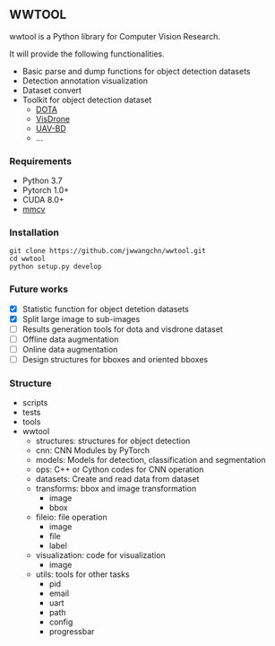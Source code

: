 ## WWTOOL
wwtool is a Python library for Computer Vision Research.

It will provide the following functionalities.

- Basic parse and dump functions for object detection datasets
- Detection annotation visualization
- Dataset convert
- Toolkit for object detection dataset
    - [DOTA](https://captain-whu.github.io/DOTA/index.html)
    - [VisDrone](http://aiskyeye.com/)
    - [UAV-BD](https://jwwangchn.cn/UAV-BD)
    - ...

### Requirements

- Python 3.7
- Pytorch 1.0+
- CUDA 8.0+
- [mmcv](https://github.com/open-mmlab/mmcv)

### Installation
```
git clone https://github.com/jwwangchn/wwtool.git
cd wwtool
python setup.py develop
```

### Future works
- [x] Statistic function for object detetion datasets
- [x] Split large image to sub-images
- [ ] Results generation tools for dota and visdrone dataset
- [ ] Offline data augmentation
- [ ] Online data augmentation
- [ ] Design structures for bboxes and oriented bboxes

### Structure
- scripts
- tests
- tools
- wwtool
    - structures:       structures for object detection
    - cnn:              CNN Modules by PyTorch
    - models:           Models for detection, classification and segmentation
    - ops:              C++ or Cython codes for CNN operation
    - datasets:         Create and read data from dataset
    - transforms:       bbox and image transformation
        - image
        - bbox
    - fileio:           file operation
        - image
        - file
        - label
    - visualization:    code for visualization
        - image
    - utils:            tools for other tasks
        - pid
        - email
        - uart
        - path
        - config
        - progressbar